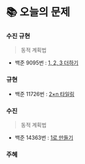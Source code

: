  # 📚 오늘의 문제
 
### 수진 규현
> 동적 계획법
- 백준 9095번 : [1, 2, 3 더하기](https://www.acmicpc.net/problem/9095)

### 규현
- 백준 11726번 : [2×n 타일링](acmicpc.net/problem/11726)
### 수진
> 동적 계획법
- 백준 14363번 : [1로 만들기](acmicpc.net/problem/1463)
### 주혜
